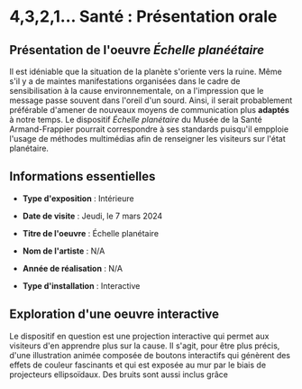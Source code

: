 # 4,3,2,1... Santé : Présentation orale

## Présentation de l'oeuvre *Échelle planéétaire*

Il est idéniable que la situation de la planète s'oriente vers la ruine. Même s'il y a de maintes manifestations organisées dans le cadre de sensibilisation à la cause environnementale, on a l'impression que le message passe souvent dans l'oreil d'un sourd. Ainsi, il serait probablement préférable d'amener de nouveaux moyens de communication plus **adaptés** à notre temps. Le dispositif *Échelle planétaire* du Musée de la Santé Armand-Frappier pourrait correspondre à ses standards puisqu'il empploie l'usage de méthodes multimédias afin de renseigner les visiteurs sur l'état planétaire.

## Informations essentielles

- **Type d'exposition** : Intérieure
  
- **Date de visite** : Jeudi, le 7 mars 2024

- **Titre de l'oeuvre** : Échelle planétaire
                                                                                                 
- **Nom de l'artiste** : N/A
  
- **Année de réalisation** : N/A
  
- **Type d'installation** : Interactive

## Exploration d'une oeuvre interactive

Le dispositif en question est une projection interactive qui permet aux visiteurs d'en apprendre plus sur la cause. Il s'agit, pour être plus précis, d'une illustration animée composée de boutons interactifs qui génèrent des effets de couleur fascinants et qui est exposée au mur par le biais de projecteurs ellipsoïdaux. Des bruits sont aussi inclus grâce 
